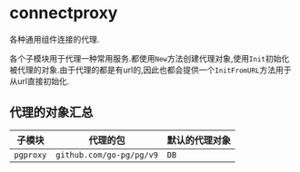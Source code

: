 # connectproxy

各种通用组件连接的代理.

各个子模块用于代理一种常用服务.都使用`New`方法创建代理对象,使用`Init`初始化被代理的对象.由于代理的都是有url的,因此也都会提供一个`InitFromURL`方法用于从url直接初始化.

## 代理的对象汇总

子模块|代理的包|默认的代理对象
---|---|---
`pgproxy`|`github.com/go-pg/pg/v9`|`DB`